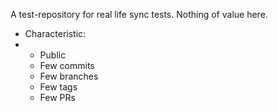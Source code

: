 A test-repository for real life sync tests. Nothing of value here.
* Characteristic:
* - Public
  - Few commits
  - Few branches
  - Few tags
  - Few PRs
